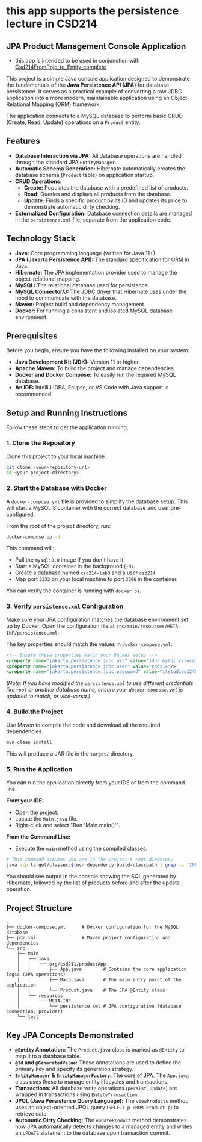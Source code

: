 # this app supports the persistence lecture in CSD214 
## JPA Product Management Console Application

- this app is intended to be used in conjunction with [Csd214FromPojo_to_Entity_complete](https://github.com/fcarella/Csd214FromPojo_to_Entity_complete/tree/main)

This project is a simple Java console application designed to demonstrate the fundamentals of the **Java Persistence API (JPA)** for database persistence. It serves as a practical example of converting a raw JDBC application into a more modern, maintainable application using an Object-Relational Mapping (ORM) framework.

The application connects to a MySQL database to perform basic CRUD (Create, Read, Update) operations on a `Product` entity.

## Features

-   **Database Interaction via JPA:** All database operations are handled through the standard JPA `EntityManager`.
-   **Automatic Schema Generation:** Hibernate automatically creates the database schema (`Product` table) on application startup.
-   **CRUD Operations:**
    -   **Create:** Populates the database with a predefined list of products.
    -   **Read:** Queries and displays all products from the database.
    -   **Update:** Finds a specific product by its ID and updates its price to demonstrate automatic dirty checking.
-   **Externalized Configuration:** Database connection details are managed in the `persistence.xml` file, separate from the application code.

## Technology Stack

-   **Java:** Core programming language (written for Java 11+)
-   **JPA (Jakarta Persistence API):** The standard specification for ORM in Java.
-   **Hibernate:** The JPA implementation provider used to manage the object-relational mapping.
-   **MySQL:** The relational database used for persistence.
-   **MySQL Connector/J:** The JDBC driver that Hibernate uses under the hood to communicate with the database.
-   **Maven:** Project build and dependency management.
-   **Docker:** For running a consistent and isolated MySQL database environment.

## Prerequisites

Before you begin, ensure you have the following installed on your system:

-   **Java Development Kit (JDK):** Version 11 or higher.
-   **Apache Maven:** To build the project and manage dependencies.
-   **Docker and Docker Compose:** To easily run the required MySQL database.
-   **An IDE:** IntelliJ IDEA, Eclipse, or VS Code with Java support is recommended.

## Setup and Running Instructions

Follow these steps to get the application running.

### 1. Clone the Repository

Clone this project to your local machine:
```bash
git clone <your-repository-url>
cd <your-project-directory>
```

### 2. Start the Database with Docker

A `docker-compose.yml` file is provided to simplify the database setup. This will start a MySQL 8 container with the correct database and user pre-configured.

From the root of the project directory, run:
```bash
docker-compose up -d
```
This command will:
-   Pull the `mysql:8.0` image if you don't have it.
-   Start a MySQL container in the background (`-d`).
-   Create a database named `csd214-lab0` and a user `csd214`.
-   Map port `3333` on your local machine to port `3306` in the container.

You can verify the container is running with `docker ps`.

### 3. Verify `persistence.xml` Configuration

Make sure your JPA configuration matches the database environment set up by Docker. Open the configuration file at `src/main/resources/META-INF/persistence.xml`.

The key properties should match the values in `docker-compose.yml`:
```xml
<!-- Ensure these properties match your Docker setup -->
<property name="jakarta.persistence.jdbc.url" value="jdbc:mysql://localhost:3333/csd214-lab0?createDatabaseIfNotExist=true"/>
<property name="jakarta.persistence.jdbc.user" value="csd214"/>
<property name="jakarta.persistence.jdbc.password" value="itstudies1245"/>
```
*(Note: If you have modified the `persistence.xml` to use different credentials like `root` or another database name, ensure your `docker-compose.yml` is updated to match, or vice-versa.)*

### 4. Build the Project

Use Maven to compile the code and download all the required dependencies.
```bash
mvn clean install
```
This will produce a JAR file in the `target/` directory.

### 5. Run the Application

You can run the application directly from your IDE or from the command line.

**From your IDE:**
-   Open the project.
-   Locate the `Main.java` file.
-   Right-click and select "Run 'Main.main()'".

**From the Command Line:**
-   Execute the `main` method using the compiled classes.
```bash
# This command assumes you are in the project's root directory
java -cp target/classes:$(mvn dependency:build-classpath | grep -v 'INFO') org.csd211.productApp.Main
```

You should see output in the console showing the SQL generated by Hibernate, followed by the list of products before and after the update operation.

## Project Structure

```
.
├── docker-compose.yml      # Docker configuration for the MySQL database
├── pom.xml                 # Maven project configuration and dependencies
└── src
    ├── main
    │   ├── java
    │   │   └── org/csd211/productApp
    │   │       ├── App.java        # Contains the core application logic (JPA operations)
    │   │       ├── Main.java       # The main entry point of the application
    │   │       └── Product.java    # The JPA @Entity class
    │   └── resources
    │       └── META-INF
    │           └── persistence.xml # JPA configuration (database connection, provider)
    └── test

```

## Key JPA Concepts Demonstrated

-   **`@Entity` Annotation:** The `Product.java` class is marked as `@Entity` to map it to a database table.
-   **`@Id` and `@GeneratedValue`:** These annotations are used to define the primary key and specify its generation strategy.
-   **`EntityManager` & `EntityManagerFactory`:** The core of JPA. The `App.java` class uses these to manage entity lifecycles and transactions.
-   **Transactions:** All database write operations (`persist`, `update`) are wrapped in transactions using `EntityTransaction`.
-   **JPQL (Java Persistence Query Language):** The `viewProducts` method uses an object-oriented JPQL query (`SELECT p FROM Product p`) to retrieve data.
-   **Automatic Dirty Checking:** The `updateProduct` method demonstrates how JPA automatically detects changes to a managed entity and writes an `UPDATE` statement to the database upon transaction commit.
